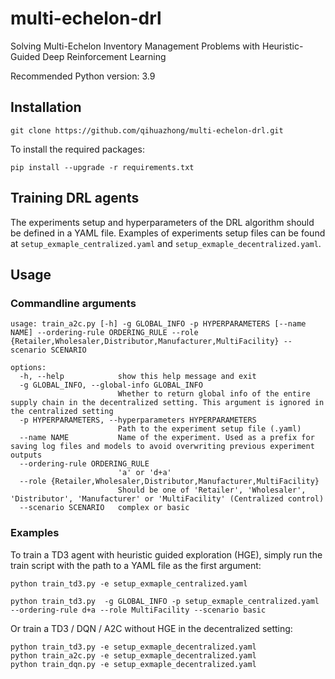 # multi-echelon-drl
Solving Multi-Echelon Inventory Management Problems with Heuristic-Guided Deep Reinforcement Learning

Recommended Python version: 3.9

## Installation

```shell
git clone https://github.com/qihuazhong/multi-echelon-drl.git
```

To install the required packages:
```shell
pip install --upgrade -r requirements.txt
```

## Training DRL agents

The experiments setup and hyperparameters of the DRL algorithm should be defined in a YAML file.  Examples of experiments setup files can be found at `setup_exmaple_centralized.yaml` and `setup_exmaple_decentralized.yaml`.


## Usage 

### Commandline arguments
```
usage: train_a2c.py [-h] -g GLOBAL_INFO -p HYPERPARAMETERS [--name NAME] --ordering-rule ORDERING_RULE --role {Retailer,Wholesaler,Distributor,Manufacturer,MultiFacility} --scenario SCENARIO
                                                                                                                                                                                              
options:                                                                                                                                                                                      
  -h, --help            show this help message and exit                                                                                                                                       
  -g GLOBAL_INFO, --global-info GLOBAL_INFO                                                                                                                                                   
                        Whether to return global info of the entire supply chain in the decentralized setting. This argument is ignored in the centralized setting                            
  -p HYPERPARAMETERS, --hyperparameters HYPERPARAMETERS                                                                                                                                       
                        Path to the experiment setup file (.yaml)                                                                                                                             
  --name NAME           Name of the experiment. Used as a prefix for saving log files and models to avoid overwriting previous experiment outputs                                             
  --ordering-rule ORDERING_RULE                                                                                                                                                               
                        'a' or 'd+a'
  --role {Retailer,Wholesaler,Distributor,Manufacturer,MultiFacility}
                        Should be one of 'Retailer', 'Wholesaler', 'Distributor', 'Manufacturer' or 'MultiFacility' (Centralized control)
  --scenario SCENARIO   complex or basic

```


### Examples

To train a TD3 agent with heuristic guided exploration (HGE), simply run the train script with the path to a YAML file as the first argument:
```commandline
python train_td3.py -e setup_exmaple_centralized.yaml
```
```commandline
python train_td3.py  -g GLOBAL_INFO -p setup_exmaple_centralized.yaml --ordering-rule d+a --role MultiFacility --scenario basic
```

Or train a TD3 / DQN / A2C  without HGE in the decentralized setting:

```commandline
python train_td3.py -e setup_exmaple_decentralized.yaml
python train_a2c.py -e setup_exmaple_decentralized.yaml
python train_dqn.py -e setup_exmaple_decentralized.yaml
```